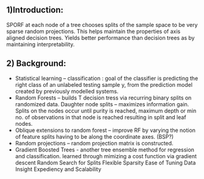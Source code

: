 ## 1)Introduction:
SPORF at each node of a tree chooses splits of the sample space to be very sparse random projections. This helps maintain the properties of axis aligned decision trees.
Yields better performance than decision trees as by maintaining interpretability.
## 2)	Background: 
- Statistical learning – classification : goal of the classifier is predicting the right class of an unlabeled testing sample y, from the prediction model created by previously modelled systems.
- Random Forests – builds T decision tress via recurring binary splits on randomized data. Daughter node splits – maximizes information gain. Splits on the nodes occur until purity is reached, maximum depth or min no. of observations in that node is reached resulting in split and leaf nodes.
- Oblique extensions to random forest – improve RF by varying the notion of feature splits having to be along the coordinate axes. (BSP?) 
- Random projections – random projection matrix is constructed.
- Gradient Boosted Trees - another tree ensemble method  for regression and classification. learned through mimizing a cost function via gradient descent
 Random Search for Splits 
 Flexible Sparsity 
 Ease of Tuning 
 Data Insight 
 Expediency and Scalability

